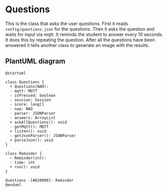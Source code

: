 # Questions

This is the class that asks the user questions.
First it reads `config/questions.json` for the questions.
Then it asks the question and waits for input via mqtt.
It reminds the student to answer every 10 seconds.
It does this by repeating the question.
After all the questions have been answered it tells another class to generate an image with the results.

## PlantUML diagram

```puml
@startuml

class Questions {
  + Questions(NAO):
  - mqtt: MQTT
  - isPressed: boolean
  - session: Session
  - score: long[]
  - nao: NAO
  - parser: JSONParser
  - answers: ArrayList
  + askAllQuestions(): void
  - getMqtt(): MQTT
  + listen(): void
  - getJsonParser(): JSONParser
  + parseJson(): void
}

class Reminder {
  ~ Reminder(int):
  - time: int
  + run(): void
}

Questions -[#820000]- Reminder
@enduml
```
